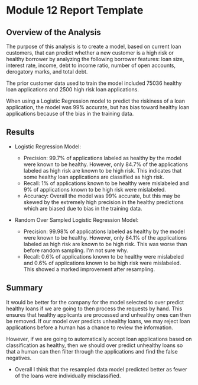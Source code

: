 # Module 12 Report Template

## Overview of the Analysis

The purpose of this analysis is to create a model, based on current loan customers, that can predict whether a new customer is a high risk or healthy borrower by analyzing the following borrower features: loan size, interest rate, income, debt to income ratio, number of open accounts, derogatory marks, and total debt.

The prior customer data used to train the model included 75036 healthy loan applications and 2500 high risk loan applications.

When using a Logistic Regression model to predict the riskiness of a loan application, the model was 99% accurate, but has bias toward healthy loan applications because of the bias in the training data. 

## Results

* Logistic Regression Model:
  * Precision: 99.7% of applications labeled as healthy by the model were known to be healthy. However, only 84.7% of the applications labeled as high risk are known to be high risk. This indicates that some healthy loan applications are classified as high risk.
  * Recall: 1% of applications known to be healthy were mislabeled and 9% of applications known to be high risk were mislabeled.
  * Accuracy: Overall the model was 99% accurate, but this may be skewed by the extremely high precision in the healthy predictions which are biased due to bias in the training data.

* Random Over Sampled Logistic Regression Model:
  * Precision: 99.98% of applications labeled as healthy by the model were known to be healthy. However, only 84.1% of the applications labeled as high risk are known to be high risk. This was worse than before random sampling. I'm not sure why.
  * Recall: 0.6% of applications known to be healthy were mislabeled and 0.6% of applications known to be high risk were mislabeled. This showed a marked improvement after resampling. 

## Summary

It would be better for the company for the model selected to over predict healthy loans if we are going to then process the requests by hand. This ensures that healthy applicants are processed and unhealthy ones can then be removed. If our model over predicts unhealthy loans, we may reject loan applications before a human has a chance to review the information. 

However, if we are going to automatically accept loan applications based on classification as healthy, then we should over predict unhealthy loans so that a human can then filter through the applications and find the false negatives.


* Overall I think that the resampled data model predicted better as fewer of the loans were individually misclassified.
